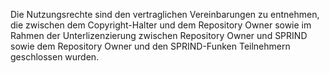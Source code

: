 Die Nutzungsrechte sind den vertraglichen Vereinbarungen zu entnehmen, die zwischen dem Copyright-Halter und dem Repository Owner sowie im Rahmen der Unterlizenzierung zwischen Repository Owner und SPRIND sowie dem Repository Owner und den SPRIND-Funken Teilnehmern geschlossen wurden.